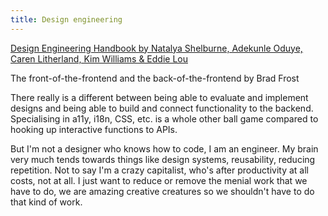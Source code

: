 ```yaml
---
title: Design engineering
---
```


[Design Engineering Handbook by Natalya Shelburne, Adekunle Oduye, Caren Litherland, Kim Williams & Eddie Lou](https://books.apple.com/au/audiobook/design-engineering-handbook/id1527368573)

The front-of-the-frontend and the back-of-the-frontend by Brad Frost

There really is a different between being able to evaluate and implement designs and being able to build and connect functionality to the backend.
Specialising in a11y, i18n, CSS, etc. is a whole other ball game compared to hooking up interactive functions to APIs.

But I'm not a designer who knows how to code, I am an engineer. My brain very much tends towards things like design systems, reusability, reducing repetition. Not to say I'm a crazy capitalist, who's after productivity at all costs, not at all. I just want to reduce or remove the menial work that we have to do, we are amazing creative creatures so we shouldn't have to do that kind of work.

